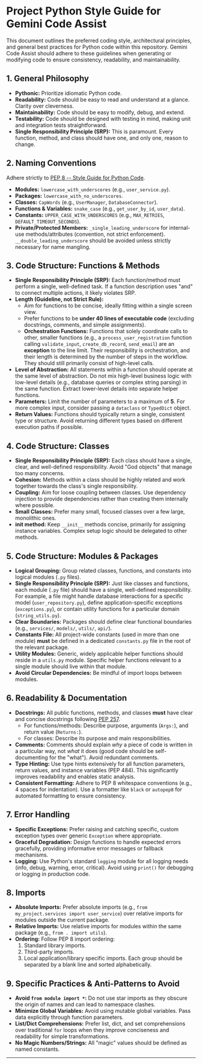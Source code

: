 # Project Python Style Guide for Gemini Code Assist

This document outlines the preferred coding style, architectural principles, and general best practices for Python code within this repository. Gemini Code Assist should adhere to these guidelines when generating or modifying code to ensure consistency, readability, and maintainability.

## 1. General Philosophy

* **Pythonic:** Prioritize idiomatic Python code.
* **Readability:** Code should be easy to read and understand at a glance. Clarity over cleverness.
* **Maintainability:** Code should be easy to modify, debug, and extend.
* **Testability:** Code should be designed with testing in mind, making unit and integration tests straightforward.
* **Single Responsibility Principle (SRP):** This is paramount. Every function, method, and class should have one, and only one, reason to change.

## 2. Naming Conventions

Adhere strictly to [PEP 8 -- Style Guide for Python Code](https://www.python.org/dev/peps/pep-0008/#naming-conventions).

* **Modules:** `lowercase_with_underscores` (e.g., `user_service.py`).
* **Packages:** `lowercase_with_no_underscores`.
* **Classes:** `CapWords` (e.g., `UserManager`, `DatabaseConnector`).
* **Functions & Variables:** `snake_case` (e.g., `get_user_by_id`, `user_data`).
* **Constants:** `UPPER_CASE_WITH_UNDERSCORES` (e.g., `MAX_RETRIES`, `DEFAULT_TIMEOUT_SECONDS`).
* **Private/Protected Members:** `_single_leading_underscore` for internal-use methods/attributes (convention, not strict enforcement). `__double_leading_underscore` should be avoided unless strictly necessary for name mangling.

## 3. Code Structure: Functions & Methods

* **Single Responsibility Principle (SRP):** Each function/method must perform a single, well-defined task. If a function description uses "and" to connect multiple actions, it likely violates SRP.
* **Length (Guideline, not Strict Rule):**
    * Aim for functions to be concise, ideally fitting within a single screen view.
    * Prefer functions to be **under 40 lines of executable code** (excluding docstrings, comments, and simple assignments).
    * **Orchestration Functions:** Functions that solely coordinate calls to other, smaller functions (e.g., a `process_user_registration` function calling `validate_input`, `create_db_record`, `send_email`) are an **exception** to the line limit. Their responsibility is orchestration, and their length is determined by the number of steps in the workflow. They should still primarily consist of high-level calls.
* **Level of Abstraction:** All statements within a function should operate at the same level of abstraction. Do not mix high-level business logic with low-level details (e.g., database queries or complex string parsing) in the same function. Extract lower-level details into separate helper functions.
* **Parameters:** Limit the number of parameters to a maximum of **5**. For more complex input, consider passing a `dataclass` or `TypedDict` object.
* **Return Values:** Functions should typically return a single, consistent type or structure. Avoid returning different types based on different execution paths if possible.

## 4. Code Structure: Classes

* **Single Responsibility Principle (SRP):** Each class should have a single, clear, and well-defined responsibility. Avoid "God objects" that manage too many concerns.
* **Cohesion:** Methods within a class should be highly related and work together towards the class's single responsibility.
* **Coupling:** Aim for loose coupling between classes. Use dependency injection to provide dependencies rather than creating them internally where possible.
* **Small Classes:** Prefer many small, focused classes over a few large, monolithic ones.
* **__init__ method:** Keep `__init__` methods concise, primarily for assigning instance variables. Complex setup logic should be delegated to other methods.

## 5. Code Structure: Modules & Packages

* **Logical Grouping:** Group related classes, functions, and constants into logical modules (`.py` files).
* **Single Responsibility Principle (SRP):** Just like classes and functions, each module (`.py` file) should have a single, well-defined responsibility. For example, a file might handle database interactions for a specific model (`user_repository.py`), define application-specific exceptions (`exceptions.py`), or contain utility functions for a particular domain (`string_utils.py`).
* **Clear Boundaries:** Packages should define clear functional boundaries (e.g., `services/`, `models/`, `utils/`, `api/`).
* **Constants File:** All project-wide constants (used in more than one module) **must** be defined in a dedicated `constants.py` file in the root of the relevant package.
* **Utility Modules:** Generic, widely applicable helper functions should reside in a `utils.py` module. Specific helper functions relevant to a single module should live within that module.
* **Avoid Circular Dependencies:** Be mindful of import loops between modules.

## 6. Readability & Documentation

* **Docstrings:** All public functions, methods, and classes **must** have clear and concise docstrings following [PEP 257](https://www.python.org/dev/peps/pep-0257/).
    * For functions/methods: Describe purpose, arguments (`Args:`), and return value (`Returns:`).
    * For classes: Describe its purpose and main responsibilities.
* **Comments:** Comments should explain *why* a piece of code is written in a particular way, not *what* it does (good code should be self-documenting for the "what"). Avoid redundant comments.
* **Type Hinting:** Use type hints extensively for all function parameters, return values, and instance variables (PEP 484). This significantly improves readability and enables static analysis.
* **Consistent Formatting:** Adhere to PEP 8 whitespace conventions (e.g., 4 spaces for indentation). Use a formatter like `black` or `autopep8` for automated formatting to ensure consistency.

## 7. Error Handling

* **Specific Exceptions:** Prefer raising and catching specific, custom exception types over generic `Exception` where appropriate.
* **Graceful Degradation:** Design functions to handle expected errors gracefully, providing informative error messages or fallback mechanisms.
* **Logging:** Use Python's standard `logging` module for all logging needs (info, debug, warning, error, critical). Avoid using `print()` for debugging or logging in production code.

## 8. Imports

* **Absolute Imports:** Prefer absolute imports (e.g., `from my_project.services import user_service`) over relative imports for modules outside the current package.
* **Relative Imports:** Use relative imports for modules within the same package (e.g., `from . import utils`).
* **Ordering:** Follow PEP 8 import ordering:
    1.  Standard library imports.
    2.  Third-party imports.
    3.  Local application/library specific imports.
    Each group should be separated by a blank line and sorted alphabetically.

## 9. Specific Practices & Anti-Patterns to Avoid

* **Avoid `from module import *`:** Do not use star imports as they obscure the origin of names and can lead to namespace clashes.
* **Minimize Global Variables:** Avoid using mutable global variables. Pass data explicitly through function parameters.
* **List/Dict Comprehensions:** Prefer list, dict, and set comprehensions over traditional `for` loops when they improve conciseness and readability for simple transformations.
* **No Magic Numbers/Strings:** All "magic" values should be defined as named constants.

---